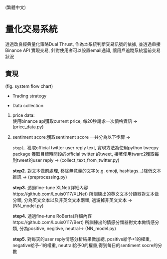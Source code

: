 (繁體中文)  
# 量化交易系統
透過改良經典量化策略Dual Thrust, 作為本系統判斷交易訊號的依據,  並透過串接Binance API  實現交易, 針對使用者可以設置email通知, 讓用戶追蹤系統當前交易狀況   

## 實現  
(fig. system flow chart)  

* Trading strategy

* Data collection
1. price data:  
    使用binance api獲取current price, 每20秒請求一次價格資訊 -> (price_data.py)  
2. sentiment score:獲取sentiment score 一共分為以下步驟 ->   

    `step1.` 獲取official twitter user reply text, 實現方法為使用python tweepy package 獲取目標時間段的official twitter 的tweet, 接著使用twarc2獲取每則tweet的user reply -> (collect_text_from_twitter.py)  
    
    **step2.** 對文本做前處理, 移除無意義的文字(e.g. emoji, hashtags...)降低文本雜訊 -> (preprocessing.py)  
       
    **step3.** 透過fine-tune XLNet(詳細內容https://github.com/Louis0117/XLNet) 所訓練出的英文文本分類器對文本做分類, 分為英文文本以及非英文文本兩類, 過濾掉非英文文本 -> (NN_model.py)  
    
    **step4.** 透過fine-tune RoBerta(詳細內容https://github.com/Louis0117/Bert) 所訓練出的情感分類器對文本做情感分類, 分為positive, negitive, neutral-> (NN_model.py)  
    
    **step5.** 對每天的user reply情感分析結果做加總, positive給予+1的權重, negative給予-1的權重, neutral給予0的權重,得到每日的sentiment socre的分數   

    
